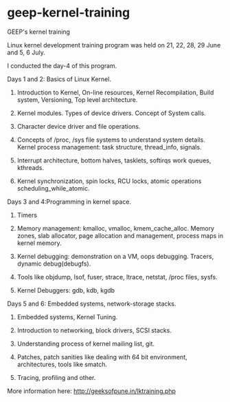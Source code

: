 ﻿geep-kernel-training
====================

GEEP's kernel training

Linux kernel development training program was held on 21, 22, 28, 29 June and 5, 6 July.

I conducted the day-4 of this program.

Days 1 and 2: Basics of Linux Kernel.

1. Introduction to Kernel, On-line resources, Kernel Recompilation, Build system, Versioning, Top level architecture.

2. Kernel modules. Types of device drivers. Concept of System calls.

3. Character device driver and file operations.

4. Concepts of /proc, /sys file systems to understand system details. Kernel process management: task structure, thread_info, signals.

5. Interrupt architecture, bottom halves, tasklets, softirqs work queues, kthreads.

6. Kernel synchronization, spin locks, RCU locks, atomic operations scheduling_while_atomic.


Days 3 and 4:Programming in kernel space.

1. Timers

2. Memory management: kmalloc, vmalloc, kmem_cache_alloc. Memory zones, slab allocator, page allocation and management, process maps in kernel memory.

3. Kernel debugging: demonstration on a VM, oops debugging. Tracers, dynamic debug(debugfs).

4. Tools like objdump, lsof, fuser, strace, ltrace, netstat, /proc files, sysfs.

5. Kernel Debuggers: gdb, kdb, kgdb



Days 5 and 6: Embedded systems, network-storage stacks.

1. Embedded systems, Kernel Tuning.

2. Introduction to networking, block drivers, SCSI stacks.

3. Understanding process of kernel mailing list, git.

4. Patches, patch sanities like dealing with 64 bit environment, architectures, tools like smatch.

5. Tracing, profiling and other.


More information here: http://geeksofpune.in/lktraining.php
